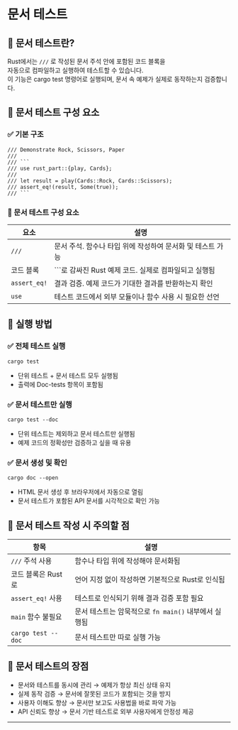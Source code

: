 # 문서 테스트

## 📘 문서 테스트란?
Rust에서는 `///` 로 작성된 문서 주석 안에 포함된 코드 블록을  
자동으로 컴파일하고 실행하여 테스트할 수 있습니다.  
이 기능은 cargo test 명령어로 실행되며, 문서 속 예제가 실제로 동작하는지 검증합니다.  

## 🧩 문서 테스트 구성 요소
### ✅ 기본 구조
```
/// Demonstrate Rock, Scissors, Paper
///
/// ```
/// use rust_part::{play, Cards};
///
/// let result = play(Cards::Rock, Cards::Scissors);
/// assert_eq!(result, Some(true));
/// ```
```

### 📘 문서 테스트 구성 요소

| 요소          | 설명                                                   |
|---------------|--------------------------------------------------------|
| `///`         | 문서 주석. 함수나 타입 위에 작성하여 문서화 및 테스트 가능     |
| 코드 블록     | ```로 감싸진 Rust 예제 코드. 실제로 컴파일되고 실행됨         |
| `assert_eq!`  | 결과 검증. 예제 코드가 기대한 결과를 반환하는지 확인           |
| `use`         | 테스트 코드에서 외부 모듈이나 함수 사용 시 필요한 선언         |


## 🧪 실행 방법
### ✅ 전체 테스트 실행
```
cargo test
```
- 단위 테스트 + 문서 테스트 모두 실행됨
- 출력에 Doc-tests 항목이 포함됨

### ✅ 문서 테스트만 실행
```
cargo test --doc
```

- 단위 테스트는 제외하고 문서 테스트만 실행됨
- 예제 코드의 정확성만 검증하고 싶을 때 유용

### ✅ 문서 생성 및 확인
```
cargo doc --open
```

- HTML 문서 생성 후 브라우저에서 자동으로 열림
- 문서 테스트가 포함된 API 문서를 시각적으로 확인 가능

## 📌 문서 테스트 작성 시 주의할 점
| 항목               | 설명                                                                 |
|--------------------|----------------------------------------------------------------------|
| `///` 주석 사용     | 함수나 타입 위에 작성해야 문서화됨                                     |
| 코드 블록은 Rust로 | 언어 지정 없이 작성하면 기본적으로 Rust로 인식됨                        |
| `assert_eq!` 사용   | 테스트로 인식되기 위해 결과 검증 포함 필요                              |
| `main` 함수 불필요 | 문서 테스트는 암묵적으로 `fn main()` 내부에서 실행됨                     |
| `cargo test --doc` | 문서 테스트만 따로 실행 가능                                            |

## 🎯 문서 테스트의 장점
- 문서와 테스트를 동시에 관리 → 예제가 항상 최신 상태 유지
- 실제 동작 검증 → 문서에 잘못된 코드가 포함되는 것을 방지
- 사용자 이해도 향상 → 문서만 보고도 사용법을 바로 파악 가능
- API 신뢰도 향상 → 문서 기반 테스트로 외부 사용자에게 안정성 제공

---

